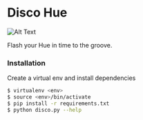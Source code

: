 # Disco Hue

![Alt Text](https://cdn.podnoms.com/fmstuff/stu.gif)

Flash your Hue in time to the groove.

### Installation

Create a virtual env and install dependencies

```sh
$ virtualenv <env>
$ source <env>/bin/activate
$ pip install -r requirements.txt
$ python disco.py --help
```
